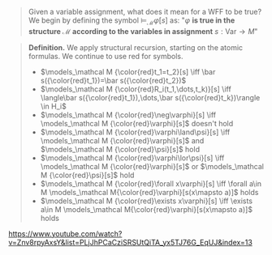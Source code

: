 > Given a variable assignment, what does it mean for a WFF to be true? We begin by defining the symbol $\models_\mathcal M\varphi[s]$ as:
> "$\varphi$ **is true in the structure $\mathcal M$ according to the variables in assignment** $s:\text{Var}\rightarrow M$"

>**Definition.** We apply structural recursion, starting on the atomic formulas. We continue to use red for symbols.
>- $\models_\mathcal M {\color{red}t_1=t_2}[s] \iff \bar s({\color{red}t_1})=\bar s({\color{red}t_2})$
>- $\models_\mathcal M {\color{red}R_i(t_1,\dots,t_k)}[s] \iff \langle\bar s({\color{red}t_1}),\dots,\bar s({\color{red}t_k})\rangle \in H_i$
>- $\models_\mathcal M {\color{red}\neg\varphi}[s] \iff \models_\mathcal M {\color{red}\varphi}[s]$ doesn't hold
>- $\models_\mathcal M {\color{red}\varphi\land\psi}[s] \iff \models_\mathcal M {\color{red}\varphi}[s]$ and $\models_\mathcal M {\color{red}\psi}[s]$ hold
>- $\models_\mathcal M {\color{red}\varphi\lor\psi}[s] \iff \models_\mathcal M {\color{red}\varphi}[s]$ or $\models_\mathcal M {\color{red}\psi}[s]$ hold
>- $\models_\mathcal M {\color{red}\forall x\varphi}[s] \iff \forall a\in M \models_\mathcal M{\color{red}\varphi}[s(x\mapsto a)]$ holds
>- $\models_\mathcal M {\color{red}\exists x\varphi}[s] \iff \exists a\in M \models_\mathcal M{\color{red}\varphi}[s(x\mapsto a)]$ holds
	
https://www.youtube.com/watch?v=Znv8rpyAxsY&list=PLjJhPCaCziSRSUtQiTA_yx5TJ76G_EqUJ&index=13